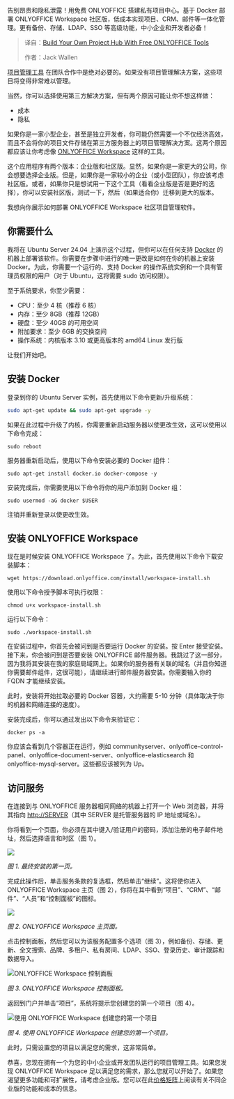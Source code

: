 <!--
title: 使用免费ONLYOFFICE工具构建你自己的项目中心
cover: https://cdn.thenewstack.io/media/2025/06/6cef833a-philip-oroni-bjat6xdzgqi-unsplash.jpg
summary: 告别昂贵和隐私泄露！用免费 ONLYOFFICE 搭建私有项目中心。基于 Docker 部署 ONLYOFFICE Workspace 社区版，低成本实现项目、CRM、邮件等一体化管理。更有备份、存储、LDAP、SSO 等高级功能，中小企业和开发者必备！
-->

告别昂贵和隐私泄露！用免费 ONLYOFFICE 搭建私有项目中心。基于 Docker 部署 ONLYOFFICE Workspace 社区版，低成本实现项目、CRM、邮件等一体化管理。更有备份、存储、LDAP、SSO 等高级功能，中小企业和开发者必备！

> 译自：[Build Your Own Project Hub With Free ONLYOFFICE Tools](https://thenewstack.io/build-your-own-project-hub-with-free-onlyoffice-tools/)
> 
> 作者：Jack Wallen

[项目管理工具](https://thenewstack.io/anti-agile-project-tracker-linear-the-latest-to-take-on-jira/) 在团队合作中是绝对必要的。如果没有项目管理解决方案，这些项目将变得非常难以管理。

当然，你可以选择使用第三方解决方案，但有两个原因可能让你不想这样做：

- 成本
- 隐私

如果你是一家小型企业，甚至是独立开发者，你可能仍然需要一个不仅经济高效，而且不会将你的项目文件存储在第三方服务器上的项目管理解决方案。这两个原因都应该让你考虑像 [ONLYOFFICE Workspace](https://thenewstack.io/the-best-office-suites-for-linux/) 这样的工具。

这个应用程序有两个版本：企业版和社区版。显然，如果你是一家更大的公司，你会想要选择企业版。但是，如果你是一家较小的企业（或小型团队），你应该考虑社区版。或者，如果你只是想试用一下这个工具（看看企业版是否是更好的选择），你可以安装社区版，测试一下，然后（如果适合你）迁移到更大的版本。

我想向你展示如何部署 ONLYOFFICE Workspace 社区项目管理软件。

## 你需要什么

我将在 Ubuntu Server 24.04 上演示这个过程，但你可以在任何支持 [Docker](https://thenewstack.io/containers-in-the-age-of-ai-a-chat-with-new-docker-president-mark-cavage/) 的机器上部署该软件。你需要在步骤中进行的唯一更改是如何在你的机器上安装 Docker。为此，你需要一个运行的、支持 Docker 的操作系统实例和一个具有管理员权限的用户（对于 Ubuntu，这将需要 sudo 访问权限）。

至于系统要求，你至少需要：

- CPU：至少 4 核（推荐 6 核）
- 内存：至少 8GB（推荐 12GB）
- 硬盘：至少 40GB 的可用空间
- 附加要求：至少 6GB 的交换空间
- 操作系统：内核版本 3.10 或更高版本的 amd64 Linux 发行版

让我们开始吧。

## 安装 Docker

登录到你的 Ubuntu Server 实例，首先使用以下命令更新/升级系统：

```bash
sudo apt-get update && sudo apt-get upgrade -y
```

如果在此过程中升级了内核，你需要重新启动服务器以使更改生效，这可以使用以下命令完成：

```
sudo reboot
```

服务器重新启动后，使用以下命令安装必要的 Docker 组件：

```
sudo apt-get install docker.io docker-compose -y
```

安装完成后，你需要使用以下命令将你的用户添加到 Docker 组：

```
sudo usermod -aG docker $USER
```

注销并重新登录以使更改生效。

## 安装 ONLYOFFICE Workspace

现在是时候安装 ONLYOFFICE Workspace 了。为此，首先使用以下命令下载安装脚本：

```
wget https://download.onlyoffice.com/install/workspace-install.sh
```

使用以下命令授予脚本可执行权限：

```
chmod u+x workspace-install.sh
```

运行以下命令：

```
sudo ./workspace-install.sh
```

在安装过程中，你首先会被问到是否要运行 Docker 的安装。按 Enter 接受安装。接下来，你会被问到是否要安装 ONLYOFFICE 邮件服务器。我跳过了这一部分，因为我将其安装在我的家庭局域网上。如果你的服务器有关联的域名（并且你知道你需要邮件组件，这很可能），请继续进行邮件服务器安装。你需要输入你的 FQDN 才能继续安装。

此时，安装将开始拉取必要的 Docker 容器，大约需要 5-10 分钟（具体取决于你的机器和网络连接的速度）。

安装完成后，你可以通过发出以下命令来验证它：

```
docker ps -a
```

你应该会看到几个容器正在运行，例如 communityserver、onlyoffice-control-panel、onlyoffice-document-server、onlyoffice-elasticsearch 和 onlyoffice-mysql-server。这些都应该被列为 Up。

## 访问服务

在连接到与 ONLYOFFICE 服务器相同网络的机器上打开一个 Web 浏览器，并将其指向 [http://SERVER](http://server)（其中 SERVER 是托管服务器的 IP 地址或域名）。

你将看到一个页面，你必须在其中键入/验证用户的密码，添加注册的电子邮件地址，然后选择语言和时区（图 1）。

![](https://cdn.thenewstack.io/media/2025/06/7932e6c5-ooportal1.jpg)

*图 1. 最终安装的第一页。*

完成此操作后，单击服务条款的复选框，然后单击“继续”。这将使你进入 ONLYOFFICE Workspace 主页（图 2），你将在其中看到“项目”、“CRM”、“邮件”、“人员”和“控制面板”的图标。

![](https://cdn.thenewstack.io/media/2025/06/ebbd34f9-ooportal2.jpg)

*图 2. ONLYOFFICE Workspace 主页面。*

点击控制面板，然后您可以为该服务配置多个选项（图 3），例如备份、存储、更新、全文搜索、品牌、多租户、私有房间、LDAP、SSO、登录历史、审计跟踪和数据导入。

![ONLYOFFICE Workspace 控制面板](https://cdn.thenewstack.io/media/2025/06/18bc0ceb-ooportal3.jpg)

*图 3. ONLYOFFICE Workspace 控制面板。*

返回到门户并单击“项目”，系统将提示您创建您的第一个项目（图 4）。

![使用 ONLYOFFICE Workspace 创建您的第一个项目](https://cdn.thenewstack.io/media/2025/06/b638bf39-ooportal4.jpg)

*图 4. 使用 ONLYOFFICE Workspace 创建您的第一个项目。*

此时，只需设置您的项目以满足您的需求，这非常简单。

恭喜，您现在拥有一个为您的中小企业或开发团队运行的项目管理工具。如果您发现 ONLYOFFICE Workspace 足以满足您的需求，那么您就可以开始了。如果您渴望更多功能和可扩展性，请考虑企业版。您可以在此[价格矩阵](https://www.onlyoffice.com/workspace-prices.aspx)上阅读有关不同企业版的功能和成本的信息。